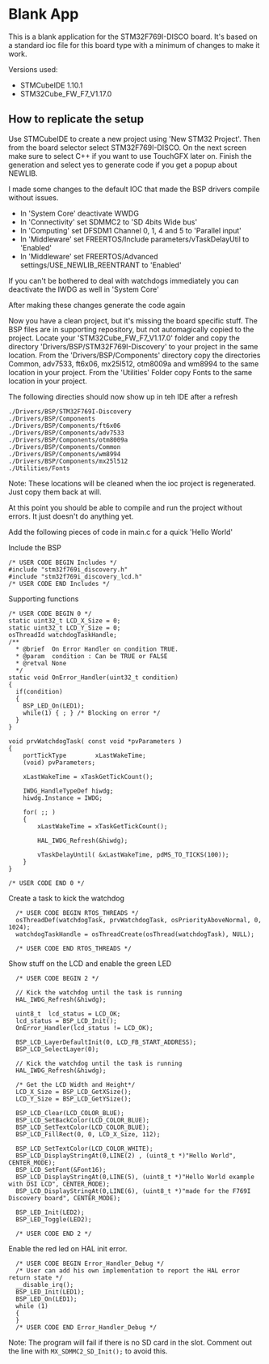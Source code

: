 Blank App
===

This is a blank application for the STM32F769I-DISCO board. It's based on a standard
ioc file for this board type with a minimum of changes to make it work.

Versions used:
 * STMCubeIDE 1.10.1
 * STM32Cube_FW_F7_V1.17.0
 
 How to replicate the setup
 ---
 
 Use STMCubeIDE to create a new project using 'New STM32 Project'. Then from the
 board selector select STM32F769I-DISCO.
 On the next screen make sure to select C++ if you want to use TouchGFX later on.
 Finish the generation and select yes to generate code if you get a popup about NEWLIB.
 
 I made some changes to the default IOC that made the BSP drivers compile without issues.
 * In 'System Core' deactivate WWDG
 * In 'Connectivity' set SDMMC2 to 'SD 4bits Wide bus'
 * In 'Computing' set DFSDM1 Channel 0, 1, 4 and 5 to 'Parallel input'
 * In 'Middleware' set FREERTOS/Include parameters/vTaskDelayUtil to 'Enabled'
 * In 'Middleware' set FREERTOS/Advanced settings/USE_NEWLIB_REENTRANT to 'Enabled'
 
 If you can't be bothered to deal with watchdogs immediately you can deactivate 
 the IWDG as well in 'System Core'
 
 After making these changes generate the code again 
 
 Now you have a clean project, but it's missing the board specific stuff. The
 BSP files are in supporting repository, but not automagically copied to the project.
 Locate your 'STM32Cube_FW_F7_V1.17.0' folder and copy the directory
'Drivers/BSP/STM32F769I-Discovery' to your project in the same location. 
From the 'Drivers/BSP/Components' directory copy the directories Common, adv7533,
 ft6x06, mx25l512, otm8009a and wm8994 to the same location in your project.
From the 'Utilities' Folder copy Fonts to the same location in your project.

The following directies should now show up in teh IDE after a refresh
```
./Drivers/BSP/STM32F769I-Discovery
./Drivers/BSP/Components
./Drivers/BSP/Components/ft6x06
./Drivers/BSP/Components/adv7533
./Drivers/BSP/Components/otm8009a
./Drivers/BSP/Components/Common
./Drivers/BSP/Components/wm8994
./Drivers/BSP/Components/mx25l512
./Utilities/Fonts
``` 
 
 Note: These locations will be cleaned when the ioc project is regenerated. Just copy them back at will.
 
 At this point you should be able to compile and run the project without errors. 
 It just doesn't do anything yet.
 
  
Add the following pieces of code in main.c for a quick 'Hello World'

Include the BSP
```
/* USER CODE BEGIN Includes */
#include "stm32f769i_discovery.h"
#include "stm32f769i_discovery_lcd.h"
/* USER CODE END Includes */
```

Supporting functions
```
/* USER CODE BEGIN 0 */
static uint32_t LCD_X_Size = 0;
static uint32_t LCD_Y_Size = 0;
osThreadId watchdogTaskHandle;
/**
  * @brief  On Error Handler on condition TRUE.
  * @param  condition : Can be TRUE or FALSE
  * @retval None
  */
static void OnError_Handler(uint32_t condition)
{
  if(condition)
  {
    BSP_LED_On(LED1);
    while(1) { ; } /* Blocking on error */
  }
}

void prvWatchdogTask( const void *pvParameters )
{
    portTickType        xLastWakeTime;
    (void) pvParameters;

    xLastWakeTime = xTaskGetTickCount();

    IWDG_HandleTypeDef hiwdg;
    hiwdg.Instance = IWDG;

    for( ;; )
    {
        xLastWakeTime = xTaskGetTickCount();

        HAL_IWDG_Refresh(&hiwdg);

        vTaskDelayUntil( &xLastWakeTime, pdMS_TO_TICKS(100));
    }
}

/* USER CODE END 0 */
```

Create a task to kick the watchdog
```
  /* USER CODE BEGIN RTOS_THREADS */
  osThreadDef(watchdogTask, prvWatchdogTask, osPriorityAboveNormal, 0, 1024);
  watchdogTaskHandle = osThreadCreate(osThread(watchdogTask), NULL);

  /* USER CODE END RTOS_THREADS */
```

Show stuff on the LCD and enable the green LED
```
  /* USER CODE BEGIN 2 */

  // Kick the watchdog until the task is running
  HAL_IWDG_Refresh(&hiwdg);

  uint8_t  lcd_status = LCD_OK;
  lcd_status = BSP_LCD_Init();
  OnError_Handler(lcd_status != LCD_OK);

  BSP_LCD_LayerDefaultInit(0, LCD_FB_START_ADDRESS);
  BSP_LCD_SelectLayer(0);

  // Kick the watchdog until the task is running
  HAL_IWDG_Refresh(&hiwdg);

  /* Get the LCD Width and Height*/
  LCD_X_Size = BSP_LCD_GetXSize();
  LCD_Y_Size = BSP_LCD_GetYSize();

  BSP_LCD_Clear(LCD_COLOR_BLUE);
  BSP_LCD_SetBackColor(LCD_COLOR_BLUE);
  BSP_LCD_SetTextColor(LCD_COLOR_BLUE);
  BSP_LCD_FillRect(0, 0, LCD_X_Size, 112);

  BSP_LCD_SetTextColor(LCD_COLOR_WHITE);
  BSP_LCD_DisplayStringAt(0,LINE(2) , (uint8_t *)"Hello World", CENTER_MODE);
  BSP_LCD_SetFont(&Font16);
  BSP_LCD_DisplayStringAt(0,LINE(5), (uint8_t *)"Hello World example with DSI LCD", CENTER_MODE);
  BSP_LCD_DisplayStringAt(0,LINE(6), (uint8_t *)"made for the F769I Discovery board", CENTER_MODE);

  BSP_LED_Init(LED2);
  BSP_LED_Toggle(LED2);

  /* USER CODE END 2 */
```

Enable the red led on HAL init error.
```
  /* USER CODE BEGIN Error_Handler_Debug */
  /* User can add his own implementation to report the HAL error return state */
  __disable_irq();
  BSP_LED_Init(LED1);
  BSP_LED_On(LED1);
  while (1)
  {
  }
  /* USER CODE END Error_Handler_Debug */
```

Note: The program will fail if there is no SD card in the slot. Comment out the line with `MX_SDMMC2_SD_Init();` to avoid this.
